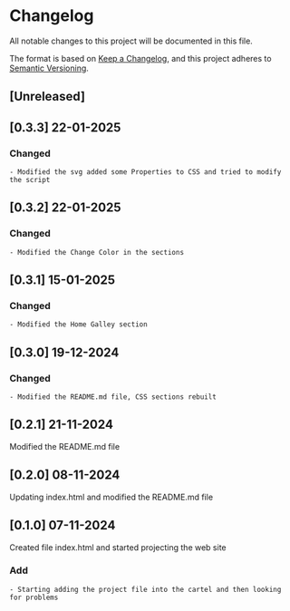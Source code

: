 # Changelog
All notable changes to this project will be documented in this file.

The format is based on [Keep a Changelog](https://keepachangelog.com/en/1.0.0/),
and this project adheres to [Semantic Versioning](https://semver.org/spec/v2.0.0.html).

## [Unreleased]

## [0.3.3] 22-01-2025

### Changed
	- Modified the svg added some Properties to CSS and tried to modify the script

## [0.3.2] 22-01-2025

### Changed
	- Modified the Change Color in the sections

## [0.3.1] 15-01-2025

### Changed
	- Modified the Home Galley section

## [0.3.0] 19-12-2024

### Changed
	- Modified the README.md file, CSS sections rebuilt


## [0.2.1] 21-11-2024
Modified the README.md file

## [0.2.0] 08-11-2024
Updating index.html and modified the README.md file

## [0.1.0] 07-11-2024
Created file index.html and started projecting the web site
### Add
	- Starting adding the project file into the cartel and then looking for problems
